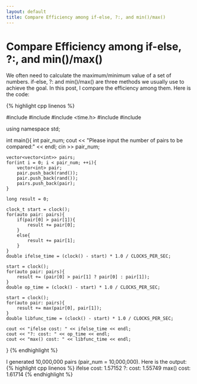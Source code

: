 ```yaml
---
layout: default
title: Compare Efficiency among if-else, ?:, and min()/max()
---
```


Compare Efficiency among if-else, ?:, and min()/max()
====

We often need to calculate the maximum/minimum value of a set of numbers. if-else, ?: and min()/max() are three methods we usually use to achieve the goal. In this post, I compare the efficiency among them. Here is the code:

{% highlight cpp linenos %}

#include <iostream>
#include <algorithm>
#include <time.h>
#include <vector>
#include <cstdlib>

using namespace std;

int main(){
    int pair_num;
    cout << "Please input the number of pairs to be compared:" << endl;
    cin >> pair_num;
    
    vector<vector<int>> pairs;
    for(int i = 0; i < pair_num; ++i){
        vector<int> pair;
        pair.push_back(rand());
        pair.push_back(rand());
        pairs.push_back(pair);
    }

    long result = 0;

    clock_t start = clock();
    for(auto pair: pairs){
        if(pair[0] > pair[1]){
            result += pair[0];
        }
        else{
            result += pair[1];
        }
    }
    double ifelse_time = (clock() - start) * 1.0 / CLOCKS_PER_SEC;

    start = clock();
    for(auto pair: pairs){
        result += (pair[0] > pair[1] ? pair[0] : pair[1]);
    }
    double op_time = (clock() - start) * 1.0 / CLOCKS_PER_SEC;

    start = clock();
    for(auto pair: pairs){
        result += max(pair[0], pair[1]);
    }
    double libfunc_time = (clock() - start) * 1.0 / CLOCKS_PER_SEC;

    cout << "ifelse cost: " << ifelse_time << endl;
    cout << "?: cost: " << op_time << endl;
    cout << "max() cost: " << libfunc_time << endl;
}
{% endhighlight %}

I generated 10,000,000 pairs (pair_num = 10,000,000). Here is the output:
{% highlight cpp linenos %}
ifelse cost: 1.57152
?: cost: 1.55749
max() cost: 1.61714
{% endhighlight %}

